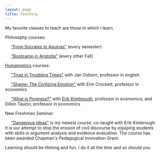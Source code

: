 ```yaml
---
layout: page
title: Teaching
---
```


My favorite classes to teach are those in which I learn.

Philosophy courses:

&nbsp;&nbsp;&nbsp;&nbsp;&nbsp;<a href="https://www.brennanmcdavid.com/pdfs/Syllabus2022F.docx.pdf">"From Socrates to Aquinas"</a> (every semester)

&nbsp;&nbsp;&nbsp;&nbsp;&nbsp;<a href="https://www.brennanmcdavid.com/pdfs/Phil360syllabus.pdf">"Bootcamp in Aristotle"</a> (every other Fall)


<a href="https://www.chapman.edu/research/institutes-and-centers/smith-institute-for-political-economy-and-philosophy/academics-and-research/humanomics.aspx">Humanomics</a> courses: 

&nbsp;&nbsp;&nbsp;&nbsp;&nbsp;<a href="https://www.brennanmcdavid.com/pdfs/357syllabus.Updated.05.04.20.pdf">"Trust in Troubling Times"</a> with Jan Osborn, professor in english

&nbsp;&nbsp;&nbsp;&nbsp;&nbsp;<a href="https://www.brennanmcdavid.com/pdfs/357syllabusShame.pdf">"Shame: The Civilizing Emotion"</a> with Erin Crockett, professor in economics

&nbsp;&nbsp;&nbsp;&nbsp;&nbsp;<a href="https://www.brennanmcdavid.com/pdfs/2023HumanomicsProgress.pdf">"What is Progress?"</a> with <a href="https://sites.google.com/site/erikkimbrough/">Erik Kimbrough</a>, professor in economics, and Dillon Tauzin, professor in economics

New Freshman Seminar: 

&nbsp;&nbsp;&nbsp;&nbsp;&nbsp;<a href="https://www.brennanmcdavid.com/pdfs/DangerousIdeasSyllabusFall2024.pdf">"Dangerous Ideas"</a> is my newest course, co-taught with Erik Kimbrough. It is our attempt to stop the erosion of civil discourse by equiping students with skills in argument analysis and evidence evaluation. The course has been awarded Chapman's Pedagogical Innovation Grant. 



Learning should be lifelong and fun. I do it all the time and so should you.
